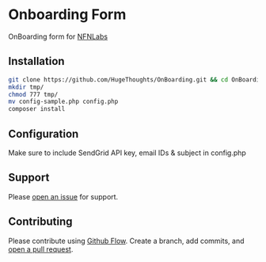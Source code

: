 # Onboarding Form

OnBoarding form for [NFNLabs](http://nfnlabs.in)

## Installation


```sh
git clone https://github.com/HugeThoughts/OnBoarding.git && cd OnBoarding
mkdir tmp/
chmod 777 tmp/
mv config-sample.php config.php
composer install
```

## Configuration
Make sure to include SendGrid API key, email IDs & subject in config.php
## Support

Please [open an issue](https://github.com/HugeThoughts/OnBoarding/issues/new) for support.

## Contributing

Please contribute using [Github Flow](https://guides.github.com/introduction/flow/). Create a branch, add commits, and [open a pull request](https://github.com/HugeThoughts/OnBoarding/compare/).
